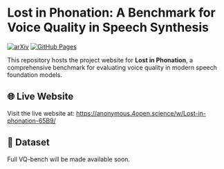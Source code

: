 # Lost in Phonation: A Benchmark for Voice Quality in Speech Synthesis

[![arXiv](https://img.shields.io/badge/arXiv-2510.25577-b31b1b.svg)](https://arxiv.org/abs/2510.25577)
[![GitHub Pages](https://img.shields.io/badge/GitHub-Pages-blue)](https://anonymous.4open.science/w/Lost-in-phonation-65B9/)

This repository hosts the project website for **Lost in Phonation**, a comprehensive benchmark for evaluating voice quality in modern speech foundation models.

## 🌐 Live Website

Visit the live website at: https://anonymous.4open.science/w/Lost-in-phonation-65B9/


## 💾 Dataset

Full VQ-bench will be made available soon.
